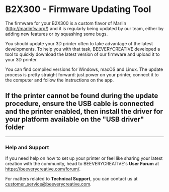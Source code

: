 # B2X300 - Firmware Updating Tool

The firmware for your B2X300 is a custom flavor of Marlin (http://marlinfw.org/) and it is regularly being updated by our team, either by adding new features or by squashing some bugs.

You should update your 3D printer often to take advantage of the latest developments. To help you with that task, BEEVERYCREATIVE developed a tool to quickly download the latest version of our firmware and upload it to your 3D printer.

You can find compiled versions for Windows, macOS and Linux. The update process is pretty straight forward: just power on your printer, connect it to the computer and follow the instructions on the app.

## If the printer cannot be found during the update procedure, ensure the USB cable is connected and the printer enabled, then install the driver for your platform available on the "USB driver" folder

---

### Help and Support
If you need help on how to set up your printer or feel like sharing your latest creation with the community, head to BEEVERYCREATIVE's **User Forum** at https://beeverycreative.com/forum/.

For matters related to **Technical Support**, you can contact us at [customer_service@beeverycreative.com](mailto:customer_service@beeverycreative.com).
